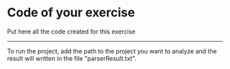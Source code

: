 # Code of your exercise

Put here all the code created for this exercise

---------------------------------------------------------------------------------------

To run the project, add the path to the project you want to analyze and the result will written in the file "parserResult.txt".

